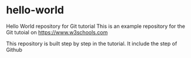 # hello-world
Hello World repository for Git tutorial
This is an example repository for the Git tutoial on https://www.w3schools.com

This repository is built step by step in the tutorial.
It include the step of Github
